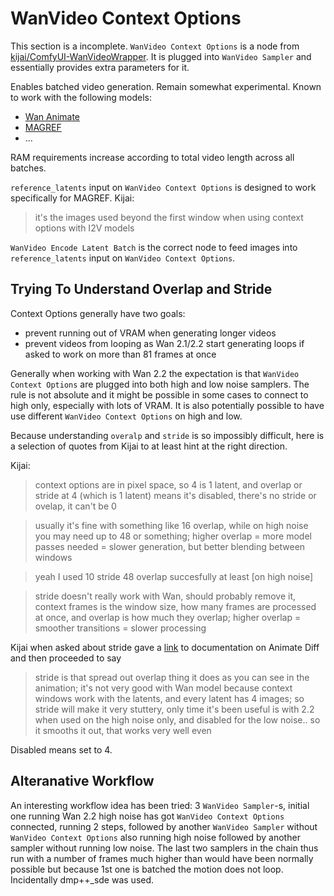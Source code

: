 # WanVideo Context Options

This section is a incomplete.
`WanVideo Context Options` is a node from [kijai/ComfyUI-WanVideoWrapper](https://github.com/kijai/ComfyUI-WanVideoWrapper). It is plugged into `WanVideo Sampler` and essentially provides extra parameters for it.

Enables batched video generation. Remain somewhat experimental. Known to work with the following models: 
* [Wan Animate](../wan-animate.md)
* [MAGREF](../phantom-magref.md#magref)
* ...

RAM requirements increase according to total video length across all batches.

`reference_latents` input on `WanVideo Context Options` is designed to work specifically for MAGREF. Kijai:
> it's the images used beyond the first window when using context options with I2V models

`WanVideo Encode Latent Batch` is the correct node to feed images into `reference_latents` input on `WanVideo Context Options`.

## Trying To Understand Overlap and Stride

Context Options generally have two goals:

* prevent running out of VRAM when generating longer videos
* prevent videos from looping as Wan 2.1/2.2 start generating loops if asked to work on more than 81 frames at once

Generally when working with Wan 2.2 the expectation is that `WanVideo Context Options` are plugged into both high and low noise samplers.
The rule is not absolute and it might be possible in some cases to connect to high only, especially with lots of VRAM.
It is also potentially possible to have use different `WanVideo Context Options` on high and low.

Because understanding `overalp` and `stride` is so impossibly difficult, here is a selection of quotes from Kijai to at least hint at the right direction.

Kijai:
> context options are in pixel space, so 4 is 1 latent, and overlap or stride at 4 (which is 1 latent) means it's disabled, there's no stride or ovelap, it can't be 0

> usually it's fine with something like 16 overlap, while on high noise you may need up to 48 or something;
> higher overlap = more model passes needed = slower generation, but better blending between windows

> yeah I used 10 stride 48 overlap succesfully at least [on high noise]

> stride doesn't really work with Wan, should probably remove it, context frames is the window size,
> how many frames are processed at once, and overlap is how much they overlap;
> higher overlap = smoother transitions = slower processing

Kijai when asked about stride gave a [link]() to documentation on Animate Diff and then proceeded to say
> stride is that spread out overlap thing it does as you can see in the animation;
> it's not very good with Wan model because context windows work with the latents, and every latent has 4 images;
> so stride will make it very stuttery, only time it's been useful is with 2.2 when used on the high noise only,
> and disabled for the low noise.. so it smooths it out, that works very well even

Disabled means set to 4.

## Alteranative Workflow

An interesting workflow idea has been tried: 3 `WanVideo Sampler`-s, initial one running Wan 2.2 high noise has got `WanVideo Context Options` connected, running 2 steps,
followed by another `WanVideo Sampler` without `WanVideo Context Options` also running high noise followed by another sampler without running low noise. The last two
samplers in the chain thus run with a number of frames much higher than would have been normally possible but because 1st one is batched the motion does not loop.
Incidentally dmp++_sde was used.